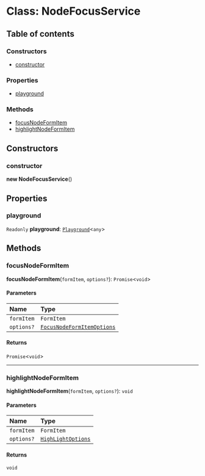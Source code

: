 # Class: NodeFocusService

## Table of contents

### Constructors

* [constructor](/en/auto-docs/free-layout-editor/classes/NodeFocusService.md#constructor)

### Properties

* [playground](/en/auto-docs/free-layout-editor/classes/NodeFocusService.md#playground)

### Methods

* [focusNodeFormItem](/en/auto-docs/free-layout-editor/classes/NodeFocusService.md#focusnodeformitem)
* [highlightNodeFormItem](/en/auto-docs/free-layout-editor/classes/NodeFocusService.md#highlightnodeformitem)

## Constructors

### constructor

**new NodeFocusService**()

## Properties

### playground

`Readonly` **playground**: [`Playground`](/en/auto-docs/free-layout-editor/classes/Playground.md)<`any`>

## Methods

### focusNodeFormItem

**focusNodeFormItem**(`formItem`, `options?`): `Promise`<`void`>

#### Parameters

| Name | Type |
| :------ | :------ |
| `formItem` | `FormItem` |
| `options?` | [`FocusNodeFormItemOptions`](/en/auto-docs/free-layout-editor/interfaces/FocusNodeFormItemOptions.md) |

#### Returns

`Promise`<`void`>

***

### highlightNodeFormItem

**highlightNodeFormItem**(`formItem`, `options?`): `void`

#### Parameters

| Name | Type |
| :------ | :------ |
| `formItem` | `FormItem` |
| `options?` | [`HighLightOptions`](/en/auto-docs/free-layout-editor/interfaces/HighLightOptions.md) |

#### Returns

`void`
